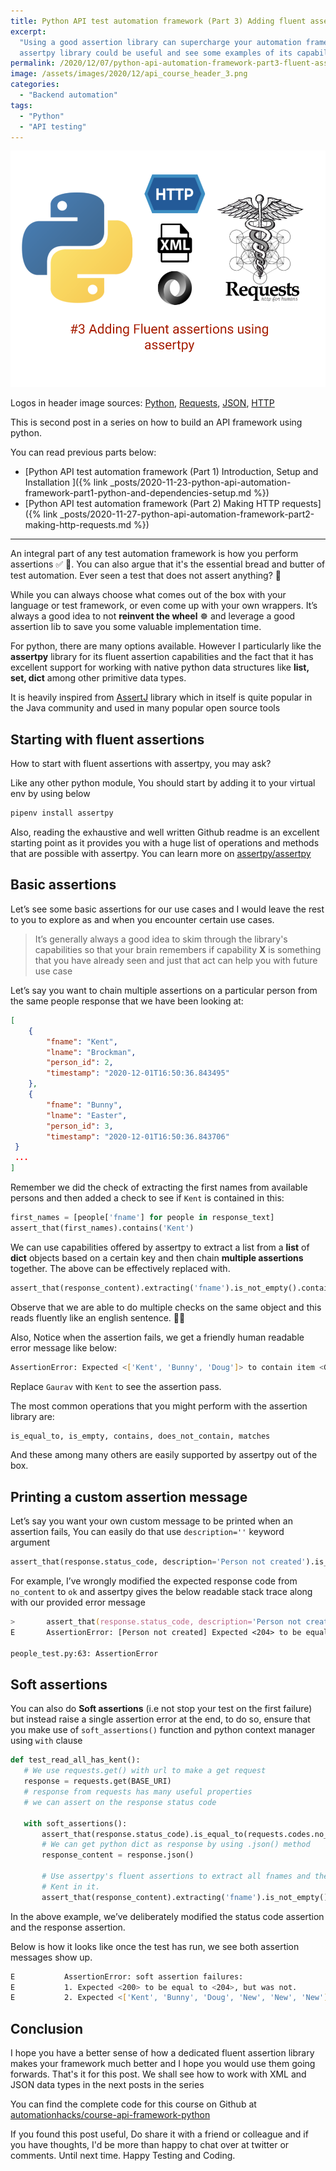 ```yaml
---
title: Python API test automation framework (Part 3) Adding fluent assertions using assertpy
excerpt:
  "Using a good assertion library can supercharge your automation framework. In this post we see how
  assertpy library could be useful and see some examples of its capabilities in an API framework"
permalink: /2020/12/07/python-api-automation-framework-part3-fluent-assertions-using-assertpy
image: /assets/images/2020/12/api_course_header_3.png
categories:
  - "Backend automation"
tags:
  - "Python"
  - "API testing"
---
```


![Python and requests and header](/assets/images/2020/12/api_course_header_3.png)

Logos in header image sources:
[Python](https://commons.wikimedia.org/wiki/File:Python-logo-notext.svg),
[Requests](https://en.wikipedia.org/wiki/File:Requests_Python_Logo.png),
[JSON](https://en.wikipedia.org/wiki/JSON),
[HTTP](https://commons.wikimedia.org/wiki/File:HTTP_logo.svg)

This is second post in a series on how to build an API framework using python.

You can read previous parts below:

- [Python API test automation framework (Part 1) Introduction, Setup and Installation ]({% link
  _posts/2020-11-23-python-api-automation-framework-part1-python-and-dependencies-setup.md %})
- [Python API test automation framework (Part 2) Making HTTP requests]({% link
  _posts/2020-11-27-python-api-automation-framework-part2-making-http-requests.md %})

---

An integral part of any test automation framework is how you perform assertions ✅ 🔴. You can also
argue that it's the essential bread and butter of test automation. Ever seen a test that does not
assert anything? 🤔

While you can always choose what comes out of the box with your language or test framework, or even
come up with your own wrappers. It’s always a good idea to not **reinvent the wheel** ☸️ and
leverage a good assertion lib to save you some valuable implementation time.

For python, there are many options available. However I particularly like the **assertpy** library
for its fluent assertion capabilities and the fact that it has excellent support for working with
native python data structures like **list, set, dict** among other primitive data types.

It is heavily inspired from [AssertJ](https://assertj.github.io/doc/) library which in itself is
quite popular in the Java community and used in many popular open source tools

## Starting with fluent assertions

How to start with fluent assertions with assertpy, you may ask?

Like any other python module, You should start by adding it to your virtual env by using below

```zsh
pipenv install assertpy
```

Also, reading the exhaustive and well written Github readme is an excellent starting point as it
provides you with a huge list of operations and methods that are possible with assertpy. You can
learn more on [assertpy/assertpy](https://github.com/assertpy/assertpy)

## Basic assertions

Let’s see some basic assertions for our use cases and I would leave the rest to you to explore as
and when you encounter certain use cases.

> It’s generally always a good idea to skim through the library's capabilities so that your brain
> remembers if capability **X** is something that you have already seen and just that act can help
> you with future use case

Let’s say you want to chain multiple assertions on a particular person from the same people response
that we have been looking at:

```json
[
    {
        "fname": "Kent",
        "lname": "Brockman",
        "person_id": 2,
        "timestamp": "2020-12-01T16:50:36.843495"
    },
    {
        "fname": "Bunny",
        "lname": "Easter",
        "person_id": 3,
        "timestamp": "2020-12-01T16:50:36.843706"
 }
 ...
]
```

Remember we did the check of extracting the first names from available persons and then added a
check to see if `Kent` is contained in this:

```python
first_names = [people['fname'] for people in response_text]
assert_that(first_names).contains('Kent')
```

We can use capabilities offered by assertpy to extract a list from a **list** of **dict** objects
based on a certain key and then chain **multiple assertions** together. The above can be effectively
replaced with.

```python
assert_that(response_content).extracting('fname').is_not_empty().contains('Gaurav')
```

Observe that we are able to do multiple checks on the same object and this reads fluently like an
english sentence. 🙌🏼

Also, Notice when the assertion fails, we get a friendly human readable error message like below:

```zsh
AssertionError: Expected <['Kent', 'Bunny', 'Doug']> to contain item <Gaurav>, but did not.
```

Replace `Gaurav` with `Kent` to see the assertion pass.

The most common operations that you might perform with the assertion library are:

```zsh
is_equal_to, is_empty, contains, does_not_contain, matches
```

And these among many others are easily supported by assertpy out of the box.

## Printing a custom assertion message

Let’s say you want your own custom message to be printed when an assertion fails, You can easily do
that use `description=''` keyword argument

```python
assert_that(response.status_code, description='Person not created').is_equal_to(requests.codes.ok)
```

For example, I’ve wrongly modified the expected response code from `no_content` to `ok` and assertpy
gives the below readable stack trace along with our provided error message

```zsh
>       assert_that(response.status_code, description='Person not created').is_equal_to(requests.codes.ok)
E       AssertionError: [Person not created] Expected <204> to be equal to <200>, but was not.

people_test.py:63: AssertionError
```

## Soft assertions

You can also do **Soft assertions** (i.e not stop your test on the first failure) but instead raise
a single assertion error at the end, to do so, ensure that you make use of `soft_assertions()`
function and python context manager using `with` clause

```python
def test_read_all_has_kent():
   # We use requests.get() with url to make a get request
   response = requests.get(BASE_URI)
   # response from requests has many useful properties
   # we can assert on the response status code

   with soft_assertions():
       assert_that(response.status_code).is_equal_to(requests.codes.no_content) # fails
       # We can get python dict as response by using .json() method
       response_content = response.json()

       # Use assertpy's fluent assertions to extract all fnames and then see the result is non empty and has
       # Kent in it.
       assert_that(response_content).extracting('fname').is_not_empty().does_not_contain('Kent') # fails
```

In the above example, we’ve deliberately modified the status code assertion and the response
assertion.

Below is how it looks like once the test has run, we see both assertion messages show up.

```zsh
E           AssertionError: soft assertion failures:
E           1. Expected <200> to be equal to <204>, but was not.
E           2. Expected <['Kent', 'Bunny', 'Doug', 'New', 'New', 'New']> to not contain item <Kent>, but did.
```

## Conclusion

I hope you have a better sense of how a dedicated fluent assertion library makes your framework much
better and I hope you would use them going forwards. That's it for this post. We shall see how to
work with XML and JSON data types in the next posts in the series

You can find the complete code for this course on Github at
[automationhacks/course-api-framework-python](https://github.com/automationhacks/course-api-framework-python)

If you found this post useful, Do share it with a friend or colleague and if you have thoughts, I'd
be more than happy to chat over at twitter or comments. Until next time. Happy Testing and Coding.
